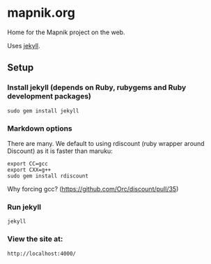 # mapnik.org

Home for the Mapnik project on the web.

Uses [jekyll](https://github.com/mojombo/jekyll).


## Setup

### Install jekyll (depends on Ruby, rubygems and Ruby development packages)

    sudo gem install jekyll

### Markdown options

There are many. We default to using rdiscount (ruby wrapper around Discount)
as it is faster than maruku:

    export CC=gcc
    export CXX=g++
    sudo gem install rdiscount

Why forcing gcc? (https://github.com/Orc/discount/pull/35)

### Run jekyll

    jekyll

### View the site at:

    http://localhost:4000/
